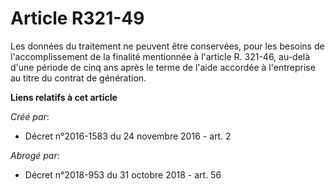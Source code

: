 # Article R321-49

Les données du traitement ne peuvent être conservées, pour les besoins de l'accomplissement de la finalité mentionnée à
l'article R. 321-46, au-delà d'une période de cinq ans après le terme de l'aide accordée à l'entreprise au titre du contrat
de génération.

**Liens relatifs à cet article**

_Créé par_:

  - Décret n°2016-1583 du 24 novembre 2016 - art. 2

_Abrogé par_:

  - Décret n°2018-953 du 31 octobre 2018 - art. 56
